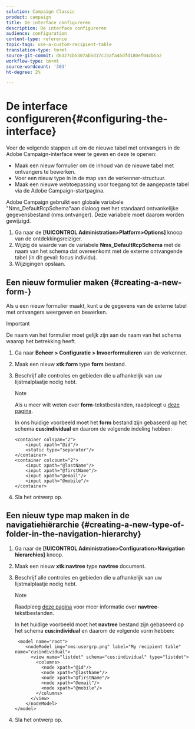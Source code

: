 ```yaml
---
solution: Campaign Classic
product: campaign
title: De interface configureren
description: De interface configureren
audience: configuration
content-type: reference
topic-tags: use-a-custom-recipient-table
translation-type: tm+mt
source-git-commit: d6327cb5307ab5d37c15afa45dfd180ef04cb5a2
workflow-type: tm+mt
source-wordcount: '303'
ht-degree: 2%

---
```



# De interface configureren{#configuring-the-interface}

Voer de volgende stappen uit om de nieuwe tabel met ontvangers in de Adobe Campaign-interface weer te geven en deze te openen:

* Maak een nieuw formulier om de inhoud van de nieuwe tabel met ontvangers te bewerken.
* Voer een nieuw type in in de map van de verkenner-structuur.
* Maak een nieuwe webtoepassing voor toegang tot de aangepaste tabel via de Adobe Campaign-startpagina.

Adobe Campaign gebruikt een globale variabele &quot;Nms_DefaultRcpSchema&quot;aan dialoog met het standaard ontvankelijke gegevensbestand (nms:ontvanger). Deze variabele moet daarom worden gewijzigd.

1. Ga naar de **[!UICONTROL Administration>Platform>Options]** knoop van de ontdekkingsreiziger.
1. Wijzig de waarde van de variabele **Nms_DefaultRcpSchema** met de naam van het schema dat overeenkomt met de externe ontvangende tabel (in dit geval: focus:individu).
1. Wijzigingen opslaan.

## Een nieuw formulier maken {#creating-a-new-form-}

Als u een nieuw formulier maakt, kunt u de gegevens van de externe tabel met ontvangers weergeven en bewerken.

>[!IMPORTANT]
>
>De naam van het formulier moet gelijk zijn aan de naam van het schema waarop het betrekking heeft.

1. Ga naar **Beheer > Configuratie > Invoerformulieren** van de verkenner.
1. Maak een nieuw **xtk:form** type **form** bestand.
1. Beschrijf alle controles en gebieden die u afhankelijk van uw lijstmalplaatje nodig hebt.

   >[!NOTE]
   >
   >Als u meer wilt weten over **form**-tekstbestanden, raadpleegt u [deze pagina](../../configuration/using/identifying-a-form.md).

   In ons huidige voorbeeld moet het **form** bestand zijn gebaseerd op het schema **cus:individual** en daarom de volgende indeling hebben:

   ```
   <container colspan="2">
       <input xpath="@id"/>
       <static type="separator"/>
   </container>
   <container colcount="2">
       <input xpath="@lastName"/>
       <input xpath="@firstName"/>
       <input xpath="@email"/>
       <input xpath="@mobile"/>
   </container> 
   ```

1. Sla het ontwerp op.

## Een nieuw type map maken in de navigatiehiërarchie {#creating-a-new-type-of-folder-in-the-navigation-hierarchy}

1. Ga naar de **[!UICONTROL Administration>Configuration>Navigation hierarchies]** knoop.
1. Maak een nieuw **xtk:navtree** type **navtree** document.
1. Beschrijf alle controles en gebieden die u afhankelijk van uw lijstmalplaatje nodig hebt.

   >[!NOTE]
   >
   >Raadpleeg [deze pagina](../../platform/using/adobe-campaign-workspace.md#about-navigation-hierarchy) voor meer informatie over **navtree**-tekstbestanden.

   In het huidige voorbeeld moet het **navtree** bestand zijn gebaseerd op het schema **cus:individual** en daarom de volgende vorm hebben:

   ```
    <model name="root">
       <nodeModel img="nms:usergrp.png" label="My recipient table" name="cusindividual">
         <view name="listdet" schema="cus:individual" type="listdet">
           <columns>
             <node xpath="@id"/>
             <node xpath="@lastName"/>
             <node xpath="@firstName"/>
             <node xpath="@email"/>
             <node xpath="@mobile"/>
           </columns>
         </view>
       </nodeModel>
   </model>
   ```

1. Sla het ontwerp op.


